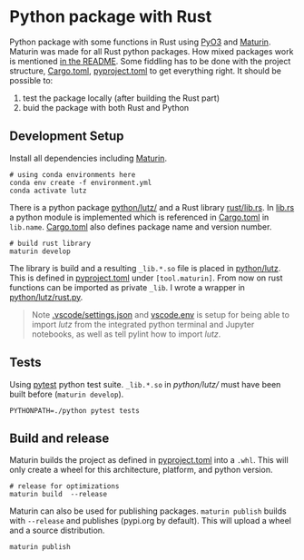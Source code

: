 # Python package with Rust

Python package with some functions in Rust using [PyO3](https://pyo3.rs/) and [Maturin](https://www.maturin.rs/).
Maturin was made for all Rust python packages.
How mixed packages work is mentioned [in the README](https://github.com/PyO3/maturin/tree/main#mixed-rustpython-projects).
Some fiddling has to be done with the project structure, [Cargo.toml](./Cargo.toml), [pyproject.toml](./pyproject.toml)
to get everything right.
It should be possible to:
1. test the package locally (after building the Rust part)
2. buid the package with both Rust and Python

## Development Setup

Install all dependencies including [Maturin](https://www.maturin.rs/).

```
# using conda environments here
conda env create -f environment.yml
conda activate lutz
```

There is a python package [python/lutz/](./python/lutz/)
and a Rust library [rust/lib.rs](./rust/lib.rs).
In [lib.rs](./rust/lib.rs) a python module is implemented which is referenced in
[Cargo.toml](./Cargo.toml) in `lib.name`.
[Cargo.toml](./Cargo.toml) also defines package name and version number.

```
# build rust library
maturin develop
```

The library is build and a resulting `_lib.*.so` file is placed in [python/lutz](./python/lutz/).
This is defined in [pyproject.toml](./pyproject.toml) under `[tool.maturin]`.
From now on rust functions can be imported as private `_lib`.
I wrote a wrapper in [python/lutz/rust.py](./python/lutz/rust.py).

> Note [.vscode/settings.json](./.vscode/settings.json) and [vscode.env](./vscode.env)
> is setup for being able to import *lutz* from the integrated python terminal
> and Jupyter notebooks, as well as tell pylint how to import *lutz*.

## Tests

Using [pytest](https://docs.pytest.org/) python test suite.
`_lib.*.so` in *python/lutz/* must have been built before
(`maturin develop`).

```
PYTHONPATH=./python pytest tests
```

## Build and release

Maturin builds the project as defined in [pyproject.toml](./pyproject.toml)
into a `.whl`.
This will only create a wheel for this architecture, platform, and python version.

```
# release for optimizations
maturin build  --release
```

Maturin can also be used for publishing packages.
`maturin publish` builds with `--release` and publishes (pypi.org by default).
This will upload a wheel and a source distribution.

```
maturin publish
```
